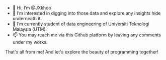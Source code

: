 - 👋 Hi, I’m @JXkhoo
- 👀 I’m interested in digging into those data and explore any insights hide underneath it. 
- 🌱 I’m currently student of data engineering of Universiti Teknologi Malaysia (UTM).
- 📫 You may reach me via this Github platform by leaving any comments under my works.
 
 That's all from me! And let's explore the beauty of programming together!
